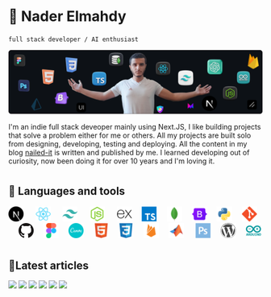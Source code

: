 # 🥷 Nader Elmahdy

`full stack developer / AI enthusiast`

![me](me.webp)

I'm an indie full stack deveoper mainly using Next.JS, I like building projects that solve a problem either for me or others. All my projects are built solo from designing, developing, testing and deploying. All the content in my blog [nailed-it](https://nailed-it.tech) is written and published by me. I learned developing out of curiosity, now been doing it for over 10 years and I'm loving it.

#

## 🧰 Languages and tools

<p align="left">
<img width="30px"  src="logos/next.svg" /> &#8287;&#8287;&#8287;&#8287;
<img width="30px" src="logos/react.svg" /> &#8287;&#8287;&#8287;&#8287;
<img width="30px" src="logos/tailwind.svg" /> &#8287;&#8287;&#8287;&#8287;
<img width="30px" src="logos/nodejs.svg" /> &#8287;&#8287;&#8287;&#8287;
<img width="30px" src="logos/express.svg" />&#8287;&#8287;&#8287;&#8287;
<img  width="30px" src="logos/typescript.svg"/>&#8287;&#8287;&#8287;&#8287;
<img width="30px"  src="logos/mongodb.svg" />&#8287;&#8287;&#8287;&#8287;
<img width="30px"src="logos/bootstrap.svg" />&#8287;&#8287;&#8287;&#8287;
<img width="30px" src="logos/python.svg" />&#8287;&#8287;&#8287;&#8287;
<img width="30px" src="logos/git.svg" />&#8287;&#8287;&#8287;&#8287;
<img  width="30px" src="logos/github.svg" />&#8287;&#8287;&#8287;&#8287;
<img width="30px" src="logos/figma.svg" />&#8287;&#8287;&#8287;&#8287;
<img width="30px" src="logos/canva.svg" />&#8287;&#8287;&#8287;&#8287;
<img width="30px"  src="logos/html.svg"/>&#8287;&#8287;&#8287;&#8287;
<img width="30px" src="logos/css.svg"/>&#8287;&#8287;&#8287;&#8287;
<img width="30px"src="logos/firebase.svg" />&#8287;&#8287;&#8287;&#8287;
<img width="30px" src="logos/matlab.svg" /> &#8287;&#8287;&#8287;&#8287;  
<img width="30px"src="logos/photoshop.svg" />&#8287;&#8287;&#8287;&#8287;
<img width="30px" src="logos/wordpress.svg" />&#8287;&#8287;&#8287;&#8287;
<img width="30px" src="logos/arduino.svg" />

</p>

#

## 📝Latest articles

<p align="left">
<!-- Begin posts section -->

<a key=2.7732058929343495 href="https://nailed-it.tech/articles/how-to-enable-password-reset-using-auth-js" target="_blank"><img src="https://nailedit.vercel.app/articles/how-to-enable-password-reset-using-auth-js/opengraph-image-1n7hps?23b6baaca7ad2462" width="400" /></a>
<a key=35.57217396194654 href="https://nailed-it.tech/articles/how-to-add-2-factor-authentication-using-auth-js" target="_blank"><img src="https://nailedit.vercel.app/articles/how-to-add-2-factor-authentication-using-auth-js/opengraph-image-1n7hps?23b6baaca7ad2462" width="400" /></a>
<a key=9.092656304572898 href="https://nailed-it.tech/articles/how-to-enable-email-verification-using-auth-js" target="_blank"><img src="https://nailedit.vercel.app/articles/how-to-enable-email-verification-using-auth-js/opengraph-image-1n7hps?23b6baaca7ad2462" width="400" /></a>
<a key=41.61672773183547 href="https://nailed-it.tech/articles/how-to-add-credential-authentication-using-auth-js-and-next-14" target="_blank"><img src="https://nailedit.vercel.app/articles/how-to-add-credential-authentication-using-auth-js-and-next-14/opengraph-image-1n7hps?23b6baaca7ad2462" width="400" /></a>
<a key=80.59237839738475 href="https://nailed-it.tech/articles/i-tried-the-best-2-ui-libraries-here-is-my-experience" target="_blank"><img src="https://nailedit.vercel.app/articles/i-tried-the-best-2-ui-libraries-here-is-my-experience/opengraph-image-1n7hps?23b6baaca7ad2462" width="400" /></a>
<a key=0.7794576301337619 href="https://nailed-it.tech/articles/create-a-new-repo-and-push-your-code-with-1-click" target="_blank"><img src="https://nailedit.vercel.app/articles/create-a-new-repo-and-push-your-code-with-1-click/opengraph-image-1n7hps?23b6baaca7ad2462" width="400" /></a>

<!-- End posts section -->
</p>
<!-- ### 📊 Stats

![Forrest's GitHub stats](https://github-readme-stats.vercel.app/api?username=nadertate&show_icons=true&theme=gruvbox) -->

<details> <summary><h2>🛣️ My coding journey</h2></summary>
When I way young, I was impressed when I see a guy in a movie typing stuff on the keyboard leading to something happening in real life like a door closin or a robot moving.

I was curious how they did that, but I had no clue.

At the age of 14 I discovered what they call "programming", and friend of mine who had more experience in that field recommended that I start learning python, and I did.

I was going all in all day every day on codecademy, and I was impressed by this new world.
After finishing the course I decided that I wanna continue in this field, so I learned php, HTML and CSS.

I still didn't know how to build something usefull, and when I heard about Wordpress, it caught my attention.

I found it really easy to build full apps quickly with drag and drop, this meant that I don't have to deal with writing code, because tbh, I was having hard time positioning a div in the center.

I spent a year learning everything about Wordpress, and I reached a pretty good level.
I then joined a discord group for developers in which we would take weekly tasks, and the first was bootstrap.

I was very impressed by how easy styling elements was using bootstrap.
I then learned React and this is where everything changed.
I learned how to make reusable components and pass props and for the first time, I had an idea of how real world apps are made.

Then I learned tailwind, mongoDB, NextJS, and before I knew it, I was a full stack developer.

At this point I had stopped using wordpress, because I realized that it's much better to write code as you have full control over everything.

Then I started to build big projects like Ecommerce stores and I started to take on bigger freelance projects.

I learned more stuff along the way like UI libraries, writing clean code, and design principles.

I'm working on contributig to open source and building bigger projects.

</details>
